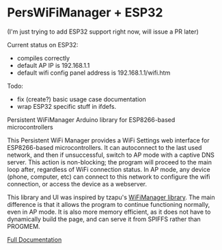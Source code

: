 # PersWiFiManager + ESP32

(I'm just trying to add ESP32 support right now, will issue a PR later)


Current status on ESP32:
- compiles correctly
- default AP IP is 192.168.1.1
- default wifi config panel address is 192.168.1.1/wifi.htm

Todo:
- fix (create?) basic usage case documentation
- wrap ESP32 specific stuff in ifdefs.

Persistent WiFiManager Arduino library for ESP8266-based microcontrollers



This Persistent WiFi Manager provides a WiFi Settings web interface for ESP8266-based microcontrollers. It can autoconnect to the last used network, and then if unsuccessful, switch to AP mode with a captive DNS server. This action is non-blocking; the program will proceed to the main loop after, regardless of WiFi connection status. In AP mode, any device (phone, computer, etc) can connect to this network to configure the wifi connection, or access the device as a webserver. 

This library and UI was inspired by tzapu's [WiFiManager library](https://github.com/tzapu/WiFiManager). The main difference is that it allows the program to continue functioning normally, even in AP mode. It is also more memory efficient, as it does not have to dynamically build the page, and can serve it from SPIFFS rather than PROGMEM. 

[Full Documentation](http://ryandowning.net/PersWiFiManager)
